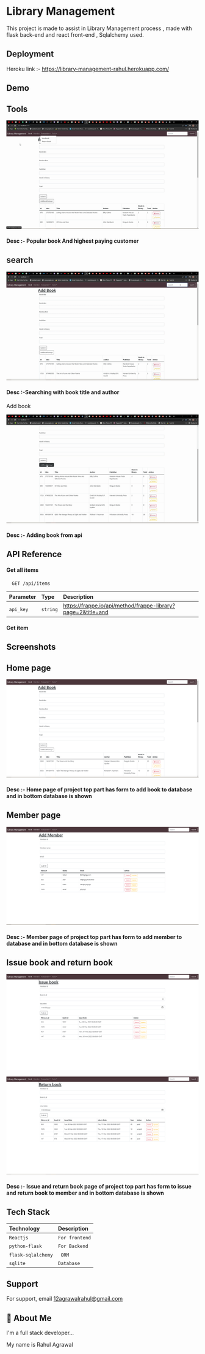 
# Library Management

This project is made to assist in Library Management process , made with flask back-end and react front-end , Sqlalchemy used.


## Deployment

Heroku link :- https://library-management-rahul.herokuapp.com/


## Demo

## Tools
![](https://github.com/Rl0007/library-management/blob/main/images/tools.gif)
#### Desc :- Popular book And highest paying customer
## search
![](https://github.com/Rl0007/library-management/blob/d44ef66a0752f8de04b6bdaac3dd931486f878c7/images/search.gif)

#### Desc :-Searching with book title and author

Add book

![](https://github.com/Rl0007/library-management/blob/d44ef66a0752f8de04b6bdaac3dd931486f878c7/images/addbook.gif)

#### Desc :- Adding book from api 

## API Reference

#### Get all items

```http
  GET /api/items
```

| Parameter | Type     | Description                |
| :-------- | :------- | :------------------------- |
| `api_key` | `string` |https://frappe.io/api/method/frappe-library?page=2&title=and |

#### Get item
## Screenshots
## Home page

![](https://github.com/Rl0007/library-management/blob/d44ef66a0752f8de04b6bdaac3dd931486f878c7/images/homepage.PNG)

#### Desc :- Home page of project top part has form to add book to database and in bottom database is shown

## Member page

![](https://github.com/Rl0007/library-management/blob/d44ef66a0752f8de04b6bdaac3dd931486f878c7/images/member.PNG)

#### Desc :- Member page of project top part has form to add member to database and in bottom database is shown

## Issue book and return book 

![](https://github.com/Rl0007/library-management/blob/d44ef66a0752f8de04b6bdaac3dd931486f878c7/images/issuebook.PNG)


![](https://github.com/Rl0007/library-management/blob/d44ef66a0752f8de04b6bdaac3dd931486f878c7/images/returnbook.PNG)

#### Desc :- Issue and return book page of project top part has form to issue and return book to member and in bottom database is shown

## Tech Stack

| Technology | Description     |                    
| :-------- | :------- | 
| `Reactjs`      | `For frontend` |
| `python-flask`      | `For Backend` | 
| `flask-sqlalchemy`      | ` ORM` |
| `sqlite`      | `Database` | 




## Support

For support, email 12agrawalrahul@gmail.com


## 🚀 About Me
I'm a full stack developer...

My name is Rahul Agrawal 
